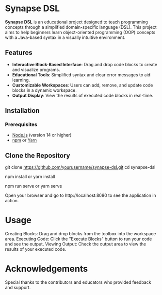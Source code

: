 # Synapse DSL

**Synapse DSL** is an educational project designed to teach programming concepts through a simplified domain-specific language (DSL). This project aims to help beginners learn object-oriented programming (OOP) concepts with a Java-based syntax in a visually intuitive environment.

## Features

- **Interactive Block-Based Interface**: Drag and drop code blocks to create and visualize programs.
- **Educational Tools**: Simplified syntax and clear error messages to aid learning.
- **Customizable Workspaces**: Users can add, remove, and update code blocks in a dynamic workspace.
- **Output Display**: View the results of executed code blocks in real-time.

## Installation

### Prerequisites

- [Node.js](https://nodejs.org/) (version 14 or higher)
- [npm](https://www.npmjs.com/get-npm) or [Yarn](https://yarnpkg.com/)

## Clone the Repository

git clone https://github.com/yourusername/synapse-dsl.git
cd synapse-dsl

npm install
or
yarn install

npm run serve
or
yarn serve

Open your browser and go to http://localhost:8080 to see the application in action.

# Usage
Creating Blocks: Drag and drop blocks from the toolbox into the workspace area.
Executing Code: Click the "Execute Blocks" button to run your code and see the output.
Viewing Output: Check the output area to view the results of your executed code.

# Acknowledgements
Special thanks to the contributors and educators who provided feedback and support.
